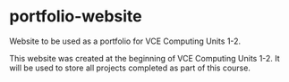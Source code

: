 # portfolio-website
Website to be used as a portfolio for VCE Computing Units 1-2.

This website was created at the beginning of VCE Computing Units 1-2. It will be used to store all projects completed as part of this course.
